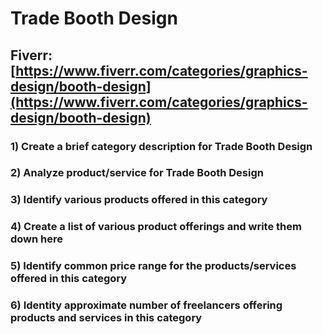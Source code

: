 # Trade Booth Design
## Fiverr: [https://www.fiverr.com/categories/graphics-design/booth-design](https://www.fiverr.com/categories/graphics-design/booth-design)
### 1) Create a brief category description for Trade Booth Design
### 2) Analyze product/service for Trade Booth Design
### 3) Identify various products offered in this category
### 4) Create a list of various product offerings and write them down here
### 5) Identify common price range for the products/services offered in this category
### 6) Identity approximate number of freelancers offering products and services in this category
